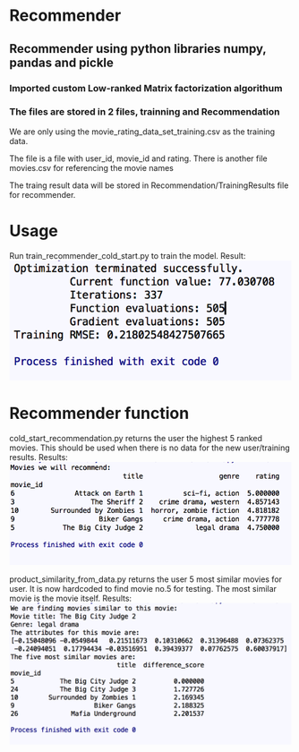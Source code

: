 # Recommender

## Recommender using python libraries numpy, pandas and pickle

### Imported custom Low-ranked Matrix factorization algorithum

### The files are stored in 2 files, trainning and Recommendation

We are only using the movie_rating_data_set_training.csv as the training data.

The file is a file with user_id, movie_id and rating.
There is another file movies.csv for referencing the movie names

The traing result data will be stored in Recommendation/TrainingResults file for recommender.

# Usage
Run train_recommender_cold_start.py to train the model.
Result:
![Screenshot](1.png)

# Recommender function
cold_start_recommendation.py returns the user the highest 5 ranked movies.
This should be used when there is no data for the new user/training results.
Results:
![Screenshot](3.png)

product_similarity_from_data.py returns the user 5 most similar movies for user.
It is now hardcoded to find movie no.5 for testing.
The most similar movie is the movie itself.
Results:
![Screenshot](2.png)





